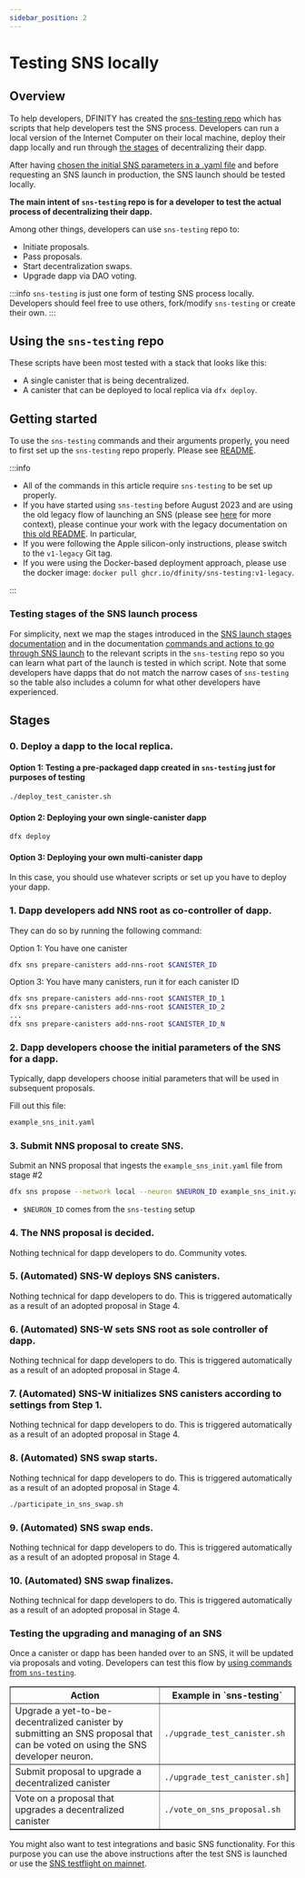 ```yaml
---
sidebar_position: 2
---
```

# Testing SNS locally

## Overview

To help developers, DFINITY has created the [sns-testing repo](https://github.com/dfinity/sns-testing) which has scripts that help developers test the SNS process. Developers can run a local version of the Internet Computer on their local machine, deploy their dapp locally and run through [the stages](../launching/launch-summary.md) of decentralizing their dapp. 

After having [chosen the initial SNS parameters in a .yaml file](../tokenomics/preparation.md) and before requesting an SNS launch in production, the SNS launch should be tested locally.

**The main intent of `sns-testing` repo is for a developer to test the actual process of decentralizing their dapp.**

Among other things, developers can use `sns-testing` repo to:

* Initiate proposals.
* Pass proposals.
* Start decentralization swaps.
* Upgrade dapp via DAO voting.

:::info
`sns-testing` is just one form of testing SNS process locally. Developers should feel free to use others, fork/modify `sns-testing` or create their own.
:::

## Using the `sns-testing` repo

These scripts have been most tested with a stack that looks like this:

* A single canister that is being decentralized.
* A canister that can be deployed to local replica via `dfx deploy`.

## Getting started

To use the `sns-testing` commands and their arguments properly, you need to first set up the `sns-testing` repo properly. Please see [README](https://github.com/dfinity/sns-testing#sns-lifecycle).

:::info
* All of the commands in this article require `sns-testing` to be set up properly. 
* If you have started using `sns-testing` before August 2023 and are using the old legacy flow of launching an SNS (please see [here](../launching/index.md) for more context), please continue your work with the legacy documentation on [this old README](https://github.com/dfinity/sns-testing/blob/v1-legacy/README.md). In particular, 
* If you were following the Apple silicon-only instructions, please switch to the `v1-legacy` Git tag.
* If you were using the Docker-based deployment approach, please use the docker image: `docker pull ghcr.io/dfinity/sns-testing:v1-legacy`.

:::

### Testing stages of the SNS launch process

For simplicity, next we map the stages introduced in the [SNS launch stages documentation](../launching/launch-summary-1proposal.md) and in the documentation [commands and actions to go through SNS launch](../launching/launch-steps-1proposal.md) to the relevant scripts in the `sns-testing` repo so you can learn what part of the launch is tested in which script.
Note that some developers have dapps that do not match the narrow cases of `sns-testing` so the table also includes a column for what other developers have experienced.

## Stages

### 0. Deploy a dapp to the local replica.

#### Option 1: Testing a pre-packaged dapp created in `sns-testing` just for purposes of testing

```bash
./deploy_test_canister.sh
```

#### Option 2: Deploying your own single-canister dapp

```bash
dfx deploy
```

#### Option 3: Deploying your own multi-canister dapp

In this case, you should use whatever scripts or set up you have to deploy your dapp.

### 1. Dapp developers add NNS root as co-controller of dapp.

They can do so by running the following command:

Option 1: You have one canister

```bash
dfx sns prepare-canisters add-nns-root $CANISTER_ID
```

Option 3: You have many canisters, run it for each canister ID

```bash
dfx sns prepare-canisters add-nns-root $CANISTER_ID_1
dfx sns prepare-canisters add-nns-root $CANISTER_ID_2
...
dfx sns prepare-canisters add-nns-root $CANISTER_ID_N
```

### 2. Dapp developers choose the initial parameters of the SNS for a dapp.

Typically, dapp developers choose initial parameters that will be used in subsequent proposals.

Fill out this file:

```bash
example_sns_init.yaml
```

### 3. Submit NNS proposal to create SNS.

Submit an NNS proposal that ingests the `example_sns_init.yaml` file from stage #2

```bash
dfx sns propose --network local --neuron $NEURON_ID example_sns_init.yaml
```

- `$NEURON_ID` comes from the `sns-testing` setup

### 4. The NNS proposal is decided.

Nothing technical for dapp developers to do. Community votes.

### 5. (Automated) SNS-W deploys SNS canisters.

Nothing technical for dapp developers to do. This is triggered automatically as a result
of an adopted proposal in Stage 4.

### 6. (Automated) SNS-W sets SNS root as sole controller of dapp.

Nothing technical for dapp developers to do. This is triggered automatically as a result
of an adopted proposal in Stage 4.

### 7. (Automated) SNS-W initializes SNS canisters according to settings from Step 1.

Nothing technical for dapp developers to do. This is triggered automatically as a result
of an adopted proposal in Stage 4.

### 8. (Automated) SNS swap starts.

Nothing technical for dapp developers to do. This is triggered automatically as a result
of an adopted proposal in Stage 4.

```bash
./participate_in_sns_swap.sh
```

### 9. (Automated) SNS swap ends.

Nothing technical for dapp developers to do. This is triggered automatically as a result
of an adopted proposal in Stage 4.

### 10. (Automated) SNS swap finalizes.

Nothing technical for dapp developers to do. This is triggered automatically as a result
of an adopted proposal in Stage 4.

### Testing the upgrading and managing of an SNS

Once a canister or dapp has been handed over to an SNS, it will be updated via proposals and voting. Developers can test this flow by [using commands from `sns-testing`](https://github.com/dfinity/sns-testing#sns-lifecycle).


<table border="1">
    <tr>
        <th>Action</th>
        <th>Example in `sns-testing`</th>
    </tr>
    <tr>
        <td>Upgrade a yet-to-be-decentralized canister by submitting an SNS proposal that can be voted on using the SNS developer neuron.</td>
        <td><code>./upgrade_test_canister.sh</code></td>
    </tr>
    <tr>
        <td>Submit proposal to upgrade a decentralized canister</td>
        <td><code>./upgrade_test_canister.sh]</code></td>
    </tr>
     <tr>
        <td>Vote on a proposal that upgrades a decentralized canister</td>
        <td><code>./vote_on_sns_proposal.sh</code></td>
    </tr>
</table>

You might also want to test integrations and basic SNS functionality. 
For this purpose you can use the above instructions after the test SNS is 
launched or use the [SNS testflight on mainnet](testing-on-mainnet.md).